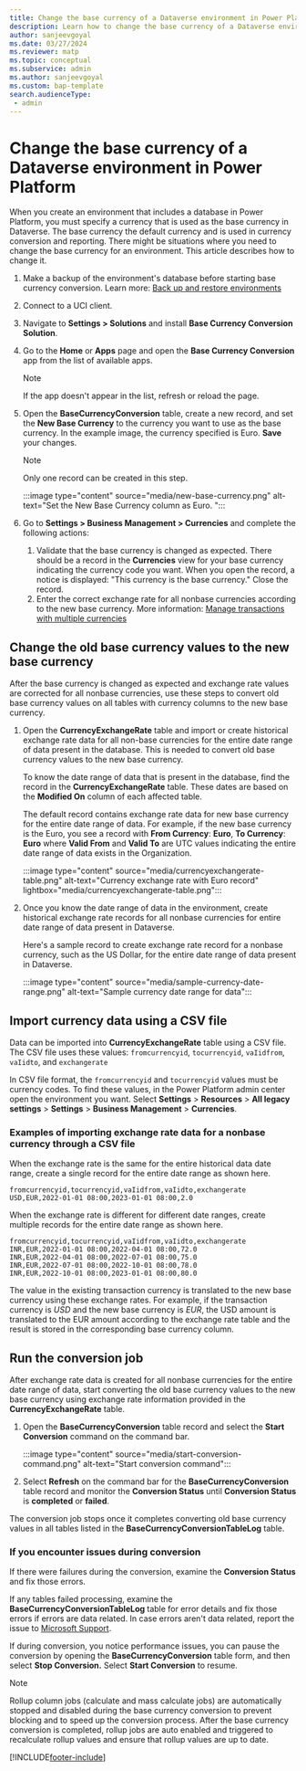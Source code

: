 ```yaml
---
title: Change the base currency of a Dataverse environment in Power Platform
description: Learn how to change the base currency of a Dataverse environment in Power Platform.
author: sanjeevgoyal
ms.date: 03/27/2024
ms.reviewer: matp
ms.topic: conceptual
ms.subservice: admin
ms.author: sanjeevgoyal
ms.custom: bap-template
search.audienceType: 
 - admin
---
```

# Change the base currency of a Dataverse environment in Power Platform

When you create an environment that includes a database in Power Platform, you must specify a currency that is used as the base currency in Dataverse. The base currency the default currency and is used in currency conversion and reporting. There might be situations where you need to change the base currency for an environment. This article describes how to change it.

1. Make a backup of the environment's database before starting base currency conversion. Learn more: [Back up and restore environments](backup-restore-environments.md)

1. Connect to a UCI client. <!-- See my next comment so this can be removed -->
  
1. Navigate to **Settings > Solutions** and install **Base Currency Conversion Solution**. <!-- Isn't this solution installed from PPAC under Resources > Dynamics 365 apps > Base Currency Conversion? -->

1. Go to the **Home** or **Apps** page and open the **Base Currency Conversion** app from the list of available apps.

   > [!NOTE]
   > If the app doesn't appear in the list, refresh or reload the page.

1. Open the **BaseCurrencyConversion** table, create a new record, and set the **New Base Currency** to the currency you want to use as the base currency. In the example image, the currency specified is Euro. **Save** your changes.

   > [!NOTE]
   > Only one record can be created in this step.

   :::image type="content" source="media/new-base-currency.png" alt-text="Set the New Base Currency column as Euro. ":::
   
1. Go to **Settings > Business Management > Currencies** and complete the following actions:
   1.	Validate that the base currency is changed as expected. There should be a record in the **Currencies** view for your base currency indicating the currency code you want. When you open the record, a notice is displayed: "This currency is the base currency." Close the record.
   2.	Enter the correct exchange rate for all nonbase currencies according to the new base currency. More information: [Manage transactions with multiple currencies](manage-transactions-with-multiple-currencies.md)

## Change the old base currency values to the new base currency

After the base currency is changed as expected and exchange rate values are corrected for all nonbase currencies, use these steps to convert old base currency values on all tables with currency columns to the new base currency.

1. Open the **CurrencyExchangeRate** table and import or create historical exchange rate data for all non-base currencies for the entire date range of data present in the database. This is needed to convert old base currency values to the new base currency.

   To know the date range of data that is present in the database, find the record in the **CurrencyExchangeRate** table. These dates are based on the **Modified On** column of each affected table.

   The default record contains exchange rate data for new base currency for the entire date range of data. For example, if the new base currency is the Euro, you see a record with **From Currency**: **Euro**, **To Currency**: **Euro** where **Valid From** and **Valid To** are UTC values indicating the entire date range of data exists in the Organization.

   :::image type="content" source="media/currencyexchangerate-table.png" alt-text="Currency exchange rate with Euro record" lightbox="media/currencyexchangerate-table.png":::

1. Once you know the date range of data in the environment, create historical exchange rate records for all nonbase currencies for  entire date range of data present in Dataverse.

   Here's a sample record to create exchange rate record for a nonbase currency, such as the US Dollar, for the entire date range of data present in Dataverse.

   :::image type="content" source="media/sample-currency-date-range.png" alt-text="Sample currency date range for data":::

## Import currency data using a CSV file

Data can be imported into **CurrencyExchangeRate** table using a CSV file. The CSV file uses these values: `fromcurrencyid`, `tocurrencyid`, `vaIidfrom`, `vaIidto`, and `exchangerate`

In CSV file format, the `fromcurrencyid` and `tocurrencyid` values must be currency codes. To find these values, in the Power Platform admin center open the environment you want. Select **Settings** > **Resources** >  **All legacy settings** >  **Settings** > **Business Management** > **Currencies**.

### Examples of importing exchange rate data for a nonbase currency through a CSV file

When the exchange rate is the same for the entire historical data date range, create a single record for the entire date range as shown here.

`fromcurrencyid,tocurrencyid,vaIidfrom,vaIidto,exchangerate USD,EUR,2022-01-01 08:00,2023-01-01 08:00,2.0`

When the exchange rate is different for different date ranges, create multiple records for the entire date range as shown here.

```properties
fromcurrencyid,tocurrencyid,vaIidfrom,vaIidto,exchangerate INR,EUR,2022-01-01 08:00,2022-04-01 08:00,72.0
INR,EUR,2022-04-01 08:00,2022-07-01 08:00,75.0
INR,EUR,2022-07-01 08:00,2022-10-01 08:00,78.0
INR,EUR,2022-10-01 08:00,2023-01-01 08:00,80.0
```

The value in the existing transaction currency is translated to the new base currency using these exchange rates. For example, if the transaction currency is *USD* and the new base currency is *EUR*, the USD amount is translated to the EUR amount according to the exchange rate table and the result is stored in the corresponding base currency column.

## Run the conversion job

After exchange rate data is created for all nonbase currencies for the entire date range of data, start converting the old base currency values to the new base currency using exchange rate information provided in the **CurrencyExchangeRate** table.

1. Open the **BaseCurrencyConversion** table record and select the **Start Conversion** command on the command bar.

   :::image type="content" source="media/start-conversion-command.png" alt-text="Start conversion command":::

2. Select **Refresh** on the command bar for the **BaseCurrencyConversion** table record and monitor the **Conversion Status** until **Conversion Status** is **completed** or **failed**.

The conversion job stops once it completes converting old base currency values in all tables listed in the **BaseCurrencyConversionTableLog** table.

### If you encounter issues during conversion

If there were failures during the conversion, examine the **Conversion Status** and fix those errors.

If any tables failed processing, examine the **BaseCurrencyConversionTableLog** table for error details and fix those errors if errors are data related. In case errors aren't data related, report the issue to [Microsoft Support](get-help-support.md).

If during conversion, you notice performance issues, you can pause the conversion by opening the **BaseCurrencyConversion** table form, and then select **Stop Conversion.** Select **Start Conversion** to resume.

> [!NOTE]
> Rollup column jobs (calculate and mass calculate jobs) are automatically stopped and disabled during the base currency conversion to prevent blocking and to speed up the conversion process. After the base currency conversion is completed, rollup jobs are auto enabled and triggered to recalculate rollup values and ensure that rollup values are up to date.

[!INCLUDE[footer-include](../includes/footer-banner.md)]

